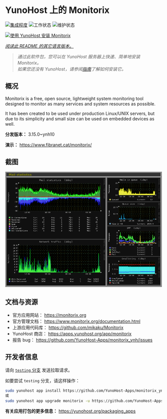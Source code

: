 <!--
注意：此 README 由 <https://github.com/YunoHost/apps/tree/master/tools/readme_generator> 自动生成
请勿手动编辑。
-->

# YunoHost 上的 Monitorix

[![集成程度](https://apps.yunohost.org/badge/integration/monitorix)](https://ci-apps.yunohost.org/ci/apps/monitorix/)
![工作状态](https://apps.yunohost.org/badge/state/monitorix)
![维护状态](https://apps.yunohost.org/badge/maintained/monitorix)

[![使用 YunoHost 安装 Monitorix](https://install-app.yunohost.org/install-with-yunohost.svg)](https://install-app.yunohost.org/?app=monitorix)

*[阅读此 README 的其它语言版本。](./ALL_README.md)*

> *通过此软件包，您可以在 YunoHost 服务器上快速、简单地安装 Monitorix。*  
> *如果您还没有 YunoHost，请参阅[指南](https://yunohost.org/install)了解如何安装它。*

## 概况

Monitorix is a free, open source, lightweight system monitoring tool designed to monitor as many services and system resources as possible.

It has been created to be used under production Linux/UNIX servers, but due to its simplicity and small size can be used on embedded devices as well.


**分发版本：** 3.15.0~ynh10

**演示：** <https://www.fibranet.cat/monitorix/>

## 截图

![Monitorix 的截图](./doc/screenshots/mail.png)

## 文档与资源

- 官方应用网站： <https://monitorix.org>
- 官方管理文档： <https://www.monitorix.org/documentation.html>
- 上游应用代码库： <https://github.com/mikaku/Monitorix>
- YunoHost 商店： <https://apps.yunohost.org/app/monitorix>
- 报告 bug： <https://github.com/YunoHost-Apps/monitorix_ynh/issues>

## 开发者信息

请向 [`testing` 分支](https://github.com/YunoHost-Apps/monitorix_ynh/tree/testing) 发送拉取请求。

如要尝试 `testing` 分支，请这样操作：

```bash
sudo yunohost app install https://github.com/YunoHost-Apps/monitorix_ynh/tree/testing --debug
或
sudo yunohost app upgrade monitorix -u https://github.com/YunoHost-Apps/monitorix_ynh/tree/testing --debug
```

**有关应用打包的更多信息：** <https://yunohost.org/packaging_apps>
